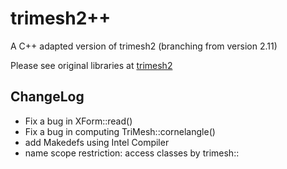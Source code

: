 # trimesh2++

A C++ adapted version of trimesh2 (branching from version 2.11)

Please see original libraries at [trimesh2](http://gfx.cs.princeton.edu/proj/trimesh2/)

## ChangeLog
 * Fix a bug in XForm<T>::read()
 * Fix a bug in computing TriMesh::cornelangle()
 * add Makedefs using Intel Compiler
 * name scope restriction: access classes by trimesh::
